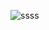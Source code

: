 ![ssss](https://user-images.githubusercontent.com/36483283/148641359-351dffcf-7018-4b54-bf0c-f34d27d5c620.jpg)
